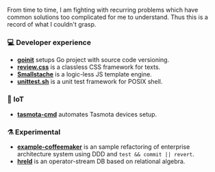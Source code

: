 From time to time, I am fighting with recurring problems which have common
solutions too complicated for me to understand. Thus this is a record of what
I couldn't grasp.

### :computer: Developer experience

- **[goinit](https://github.com/macie/goinit)** setups Go project with source code versioning.
- **[review.css](https://github.com/macie/review-css)** is a classless CSS framework for texts.
- **[Smallstache](https://github.com/macie/smallstache)** is a logic-less JS template engine.
- **[unittest.sh](https://github.com/macie/unittest.sh)** is a unit test framework for POSIX shell.

### :bee: IoT

- **[tasmota-cmd](https://github.com/macie/tasmota-cmd)** automates Tasmota devices setup.

### :alembic: Experimental

- **[example-coffeemaker](https://github.com/macie/example-coffeemaker)** is an sample refactoring of enterprise architecture system using DDD and `test && commit || revert`.
- **[hreld](https://github.com/macie/hreld)** is an operator-stream DB based on relational algebra.
